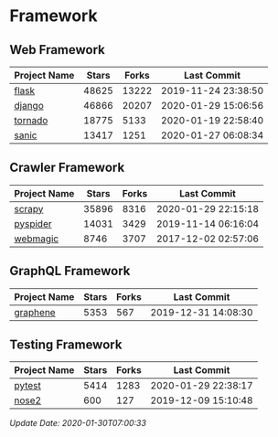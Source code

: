 # Framework

## Web Framework

| Project Name | Stars | Forks | Last Commit |
| ------------ | ----- | ----- | ----------- |
| [flask](https://github.com/pallets/flask) | 48625 | 13222 | 2019-11-24 23:38:50 |
| [django](https://github.com/django/django) | 46866 | 20207 | 2020-01-29 15:06:56 |
| [tornado](https://github.com/tornadoweb/tornado) | 18775 | 5133 | 2020-01-19 22:58:40 |
| [sanic](https://github.com/huge-success/sanic) | 13417 | 1251 | 2020-01-27 06:08:34 |

## Crawler Framework

| Project Name | Stars | Forks | Last Commit |
| ------------ | ----- | ----- | ----------- |
| [scrapy](https://github.com/scrapy/scrapy) | 35896 | 8316 | 2020-01-29 22:15:18 |
| [pyspider](https://github.com/binux/pyspider) | 14031 | 3429 | 2019-11-14 06:16:04 |
| [webmagic](https://github.com/code4craft/webmagic) | 8746 | 3707 | 2017-12-02 02:57:06 |

## GraphQL Framework

| Project Name | Stars | Forks | Last Commit |
| ------------ | ----- | ----- | ----------- |
| [graphene](https://github.com/graphql-python/graphene) | 5353 | 567 | 2019-12-31 14:08:30 |

## Testing Framework

| Project Name | Stars | Forks | Last Commit |
| ------------ | ----- | ----- | ----------- |
| [pytest](https://github.com/pytest-dev/pytest) | 5414 | 1283 | 2020-01-29 22:38:17 |
| [nose2](https://github.com/nose-devs/nose2) | 600 | 127 | 2019-12-09 15:10:48 |

*Update Date: 2020-01-30T07:00:33*
